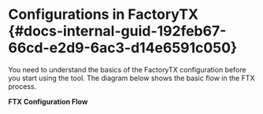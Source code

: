 # Configurations in FactoryTX {#docs-internal-guid-192feb67-66cd-e2d9-6ac3-d14e6591c050}

You need to understand the basics of the FactoryTX configuration before you start using the tool. The diagram below shows the basic flow in the FTX process.

**FTX Configuration Flow**



